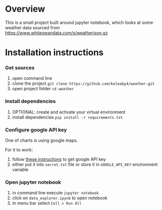 # Overview

This is a small project built around jupyter notebook,
which looks at some weather data sourced from https://www.whiteswandata.com/s/weatherjson.gz

# Installation instructions

### Get sources

1. open command line
1. clone the project `git clone https://github.com/koleaby4/weather.git`
1. open project folder `cd weather`

### Install dependencies
1. OPTIONAL: create and activate your virtual environment
1. install dependencies `pip install -r requirements.txt`

### Configure google API key

One of charts is using google maps.

For it to work:
1. follow [these instructions]( https://developers.google.com/maps/documentation/javascript/get-api-key) to get google API key
1. either put it into `secret.txt` file or store it in `GOOGLE_API_KEY` environment variable

### Open jupyter notebook
1. in command line execute `jupyter notebook`
1. click on `data_explorer.ipynb` to open notebook
1. In menu bar select `Cell > Run All`
